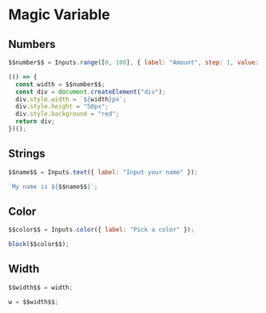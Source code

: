 # Magic Variable

## Numbers

```js eval
$$number$$ = Inputs.range([0, 100], { label: "Amount", step: 1, value: 50 });
```

```js eval
(() => {
  const width = $$number$$;
  const div = document.createElement("div");
  div.style.width = `${width}px`;
  div.style.height = "50px";
  div.style.background = "red";
  return div;
})();
```

## Strings

```js eval
$$name$$ = Inputs.text({ label: "Input your name" });
```

```js eval
`My name is ${$$name$$}`;
```

## Color

```js eval
$$color$$ = Inputs.color({ label: "Pick a color" });
```

```js eval
block($$color$$);
```

## Width

```js eval
$$width$$ = width;
```

```js eval
w = $$width$$;
```
